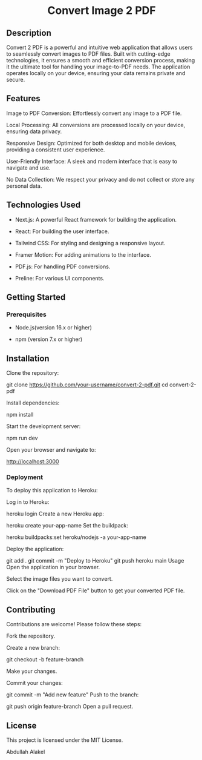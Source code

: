 <h1 align="center"> Convert Image 2 PDF </h1>

## Description

Convert 2 PDF is a powerful and intuitive web application that allows users to seamlessly convert images to PDF files. Built with cutting-edge technologies, it ensures a smooth and efficient conversion process, making it the ultimate tool for handling your image-to-PDF needs. The application operates locally on your device, ensuring your data remains private and secure.

## Features

Image to PDF Conversion: Effortlessly convert any image to a PDF file.

Local Processing: All conversions are processed locally on your device, ensuring data privacy.

Responsive Design: Optimized for both desktop and mobile devices, providing a consistent user experience.

User-Friendly Interface: A sleek and modern interface that is easy to navigate and use.

No Data Collection: We respect your privacy and do not collect or store any personal data.


## Technologies Used

- Next.js: A powerful React framework for building the application.

- React: For building the user interface.

- Tailwind CSS: For styling and designing a responsive layout.

- Framer Motion: For adding animations to the interface.

- PDF.js: For handling PDF conversions.

- Preline: For various UI components.

## Getting Started

### Prerequisites

- Node.js(version 16.x or higher)

- npm (version 7.x or higher)

## Installation

Clone the repository:

git clone <https://github.com/your-username/convert-2-pdf.git>
cd convert-2-pdf

Install dependencies:

npm install

Start the development server:

npm run dev

Open your browser and navigate to:

<http://localhost:3000>

### Deployment

To deploy this application to Heroku:

Log in to Heroku:

heroku login
Create a new Heroku app:

heroku create your-app-name
Set the buildpack:

heroku buildpacks:set heroku/nodejs -a your-app-name

Deploy the application:

git add .
git commit -m "Deploy to Heroku"
git push heroku main
Usage
Open the application in your browser.

Select the image files you want to convert.

Click on the "Download PDF File" button to get your converted PDF file.

## Contributing

Contributions are welcome! Please follow these steps:

Fork the repository.

Create a new branch:

git checkout -b feature-branch

Make your changes.

Commit your changes:

git commit -m "Add new feature"
Push to the branch:

git push origin feature-branch
Open a pull request.

## License
This project is licensed under the MIT License.

Abdullah Alakel
